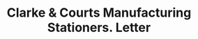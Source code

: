 ---
doi: 10.7916/D8MW3V8N
date_other: '1911'
date_other_textual: '1911'
form: correspondence
genre:
- Letters (correspondence)
name:
- Clarke & Courts Manufacturing Stationers
object_in_context_url: https://biggert.cul.columbia.edu/items/view/ave_biggert_01569
subject_hierarchical_geographic:
- Galveston, Texas, United States
subject_name:
- Clarke & Courts Manufacturing Stationers
title: Clarke & Courts Manufacturing Stationers. Letter
sort_title: Clarke & Courts Manufacturing Stationers. Letter
call_number: ave_biggert_01569
coordinates:
- 29.28111111111111,-94.82583333333334
pid: ave_biggert_01569
identifiers: ave_biggert_01569
permalink: /biggert/ave_biggert_01569/
layout: iiif-image-page
---